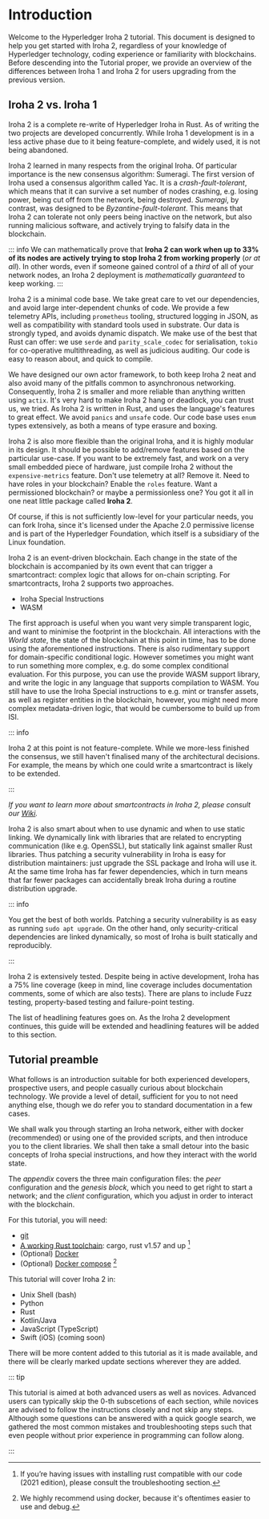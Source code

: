 # Introduction

Welcome to the Hyperledger Iroha 2 tutorial. This document is designed to help you get started with Iroha 2, regardless of your knowledge of Hyperledger technology, coding experience or familiarity with blockchains. Before descending into the Tutorial proper, we provide an overview of the differences between Iroha 1 and Iroha 2 for users upgrading from the previous version.

## Iroha 2 vs. Iroha 1

Iroha 2 is a complete re-write of Hyperledger Iroha in Rust. As of writing the two projects are developed concurrently. While Iroha 1 development is in a less active phase due to it being feature-complete, and widely used, it is not being abandoned.

Iroha 2 learned in many respects from the original Iroha. Of particular importance is the new consensus algorithm: Sumeragi. The first version of Iroha used a consensus algorithm called Yac. It is a _crash-fault-tolerant_, which means that it can survive a set number of nodes crashing, e.g. losing power, being cut off from the network, being destroyed. _Sumeragi_, by contrast, was designed to be _Byzantine-fault-tolerant_. This means that Iroha 2 can tolerate not only peers being inactive on the network, but also running malicious software, and actively trying to falsify data in the blockchain.

::: info
We can mathematically prove that **Iroha 2 can work when up to 33% of its nodes are actively trying to stop Iroha 2 from working properly** (_or at all_). In other words, even if someone gained control of a _third_ of all of your network nodes, an Iroha 2 deployment is _mathematically guaranteed_ to keep working.
:::

Iroha 2 is a minimal code base. We take great care to vet our dependencies, and avoid large inter-dependent chunks of code. We provide a few telemetry APIs, including `prometheus` tooling, structured logging in JSON, as well as compatibility with standard tools used in substrate. Our data is strongly typed, and avoids dynamic dispatch. We make use of the best that Rust can offer: we use `serde` and `parity_scale_codec` for serialisation, `tokio` for co-operative multithreading, as well as judicious auditing. Our code is easy to reason about, and quick to compile.

We have designed our own actor framework, to both keep Iroha 2 neat and also avoid many of the pitfalls common to asynchronous networking. Consequently, Iroha 2 is smaller and more reliable than anything written using `actix`. It's very hard to make Iroha 2 hang or deadlock, you can trust us, we tried. As Iroha 2 is written in Rust, and uses the language's features to great effect. We avoid `panics` and `unsafe` code. Our code base uses `enum` types extensively, as both a means of type erasure and boxing.

Iroha 2 is also more flexible than the original Iroha, and it is highly modular in its design. It should be possible to add/remove features based on the particular use-case.  If you want to be extremely fast, and work on a very small embedded piece of hardware, just compile Iroha 2 without the `expensive-metrics` feature. Don't use telemetry at all? Remove it. Need to have roles in your blockchain? Enable the `roles` feature. Want a permissioned blockchain? or maybe a permissionless one? You got it all in one neat little package called **Iroha 2**.

Of course, if this is not sufficiently low-level for your particular needs, you can fork Iroha, since it's licensed under the Apache 2.0 permissive license and is part of the Hyperledger Foundation, which itself is a subsidiary of the Linux foundation.

Iroha 2 is an event-driven blockchain. Each change in the state of the blockchain is accompanied by its own event that can trigger a smartcontract: complex logic that allows for on-chain scripting. For smartcontracts, Iroha 2 supports two approaches.

- Iroha Special Instructions
- WASM

The first approach is useful when you want very simple transparent logic, and want to minimise the footprint in the blockchain. All interactions with the _World state_, the state of the blockchain at this point in time, has to be done using the aforementioned instructions. There is also rudimentary support for domain-specific conditional logic. However sometimes you might want to run something more complex, e.g. do some complex conditional evaluation. For this purpose, you can use the provide WASM support library, and write the logic in any language that supports compilation to WASM. You still have to use the Iroha Special instructions to e.g. mint or transfer assets, as well as register entities in the blockchain, however, you might need more complex metadata-driven logic, that would be cumbersome to build up from ISI.



::: info

Iroha 2 at this point is not feature-complete. While we more-less finished the consensus, we still haven't finalised many of the architectural decisions. For example, the means by which one could write a smartcontract is likely to be extended.

:::

_If you want to learn more about smartcontracts in Iroha 2, please consult our [Wiki](https://wiki.hyperledger.org/display/iroha/Scripting+Languages+and+Runtimes+for+Iroha2+Smart+Contracts)._

<!-- Long-term deployment of Iroha 2 networks was something that we considered very early in its development. There are **Iroha Special instructions**, that enact upgrades of the network into a consistent state. Iroha nodes can operate if other nodes in the network run different versions of the Iroha 2 binary. -->

Iroha 2 is also smart about when to use dynamic and when to use static linking. We dynamically link with libraries that are related to encrypting communication (like e.g. OpenSSL), but statically link against smaller Rust libraries. Thus patching a security vulnerability in Iroha is easy for distribution maintainers: just upgrade the SSL package and Iroha will use it. At the same time Iroha has far fewer dependencies, which in turn means that far fewer packages can accidentally break Iroha during a routine distribution upgrade.

::: info

You get the best of both worlds. Patching a security vulnerability is as easy as running `sudo apt upgrade`. On the other hand, only security-critical dependencies are linked dynamically, so most of Iroha is built statically and reproducibly.

:::

Iroha 2 is extensively tested. Despite being in active development, Iroha has a 75% line coverage (keep in mind, line coverage includes documentation comments, some of which are also tests). There are plans to include Fuzz testing, property-based testing and failure-point testing.

The list of headlining features goes on. As the Iroha 2 development continues, this guide will be extended and headlining features will be added to this section.

## Tutorial preamble

What follows is an introduction suitable for both experienced developers, prospective users, and people casually curious about blockchain technology. We provide a level of detail, sufficient for you to not need anything else, though we do refer you to standard documentation in a few cases.

We shall walk you through starting an Iroha network, either with docker (recommended) or using one of the provided scripts, and then introduce you to the client libraries. We shall then take a small detour into the basic concepts of Iroha special instructions, and how they interact with the world state. 

The _appendix_  covers the three main configuration files: the _peer_ configuration and the _genesis block_, which you need to get right to start a network; and the _client_ configuration, which you adjust in order to interact with the blockchain. 

For this tutorial, you will need:

- [git](https://githowto.com/)
- [A working Rust toolchain](https://www.rust-lang.org/learn/get-started): cargo, rust v1.57 and up [^1]
- (Optional) [Docker](https://docs.docker.com/get-docker/)
- (Optional) [Docker compose](https://docs.docker.com/compose/) [^2]

[^1]: If you’re having issues with installing rust compatible with our code (2021 edition), please consult the troubleshooting section.
[^2]: We highly recommend using docker, because it's oftentimes easier to use and debug. 

This tutorial will cover Iroha 2 in:

- Unix Shell (bash)
- Python
- Rust
- Kotlin/Java
- JavaScript (TypeScript)
- Swift (iOS) (coming soon)

There will be more content added to this tutorial as it is made available, and there will be clearly marked update sections wherever they are added.

::: tip

This tutorial is aimed at both advanced users as well as novices. Advanced users can typically skip the 0-th subscetions of each section, while novices are advised to follow the instructions closely and not skip any steps. Although some questions can be answered with a quick google search, we gathered the most common mistakes and troubleshooting steps such that even people without prior experience in programming can follow along.

:::
